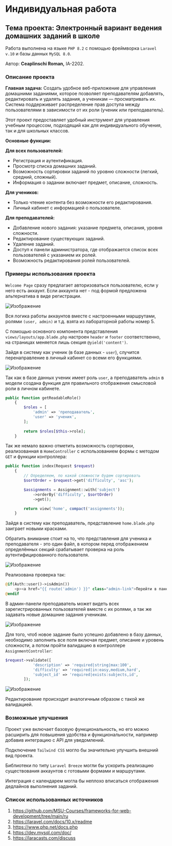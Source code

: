 # Индивидуальная работа

## Тема проекта: Электронный вариант ведения домашних заданий в школе

Работа выполнена на языке `PHP 8.2` с помощью фреймворка `Laravel v.10` и базы данных `MySQL 8.0`.

Автор: **Ceaplinschi Roman,** IA-2202.

### Описание проекта

**Главная задача:**
Создать удобное веб-приложение для управления домашними заданиями, которое позволяет преподавателям добавлять, редактировать и удалять задания, а ученикам — просматривать их. Система поддерживает распределение прав доступа между пользователями в зависимости от их роли (ученик или преподаватель).

Этот проект предоставляет удобный инструмент для управления учебным процессом, подходящий как для индивидуального обучения, так и для школьных классов.

**Основные функции:**

**Для всех пользователей:**

- Регистрация и аутентификация.
- Просмотр списка домашних заданий.
- Возможность сортировки заданий по уровню сложности (легкий, средний, сложный).
- Информация о задании включает предмет, описание, сложность.

**Для учеников:**

- Только чтение контента без возможности его редактирования.
- Личный кабинет с информацией о пользователе.

**Для преподавателей:**

- Добавление нового задания: указание предмета, описания, уровня сложности.
- Редактирование существующих заданий.
- Удаление заданий.
- Доступ к панели администратора, где отображается список всех пользователей с указанием их ролей.
- Возможность редактирования ролей пользователей.

### Примеры использования проекта

`Welcome Page` сразу предлагает авторизоваться пользователю, если у него есть аккаунт. Если аккаунта нет - под формой предложена альтернатива в виде регистрации.

![Изображение](Скриншоты/welcome_page.PNG)

Вся логика работы аккаунтов вместе с настроенными маршрутами, ролями `(user, admin)` и т.д. взята из лабораторной работы номер 5.

С помощью основного компонента представления `views/layouts/app.blade.php` настроен `header` и `footer` соответственно, на страницах меняется лишь секция `@yield('content')`.

Зайдя в систему как ученик (в базе данных - `user`), случится перенаправление в личный кабинет со всеми его функциями.

![Изображение](Скриншоты/user.PNG)

Так как в базе данных ученик имеет роль `user`, а преподаватель `admin` в модели создана функция для правильного отображения смысловой роли в личном кабинете.

```php
public function getReadableRole()
    {
        $roles = [
            'admin' => 'преподаватель',
            'user' => 'ученик',
        ];
        
        return $roles[$this->role];
    }
```

Так же немало важно отметить возможность сортировки, реализованная в `HomeController` с использованием формы с методом `GET` и функции контроллера:
```php
public function index(Request $request)
    {
        // Определяем, по какой сложности будем сортировать
        $sortOrder = $request->get('difficulty', 'asc');

        $assignments = Assignment::with('subject')
            ->orderBy('difficulty', $sortOrder)
            ->get();

        return view('home', compact('assignments'));
    }
```

Зайдя в систему как преподаватель, представление `home.blade.php` заиграет новыми красками.

Обратить внимание стоит на то, что представления для ученика и преподавателя - это один файл, в котором перед отображением определённых секций срабатывает проверка на роль аутентифицированного пользователя.

![Изображение](Скриншоты/admin.png)

Реализована проверка так:

```php
@if(Auth::user()->isAdmin())
    <p><a href="{{ route('admin') }}" class="admin-link">Перейти в панель преподавателя</a></p>
@endif
```

В админ-панели преподаватель может видеть всех зарегистрированных пользователей вместе с их ролями, а так же задавать новые домашние задания ученикам.

![Изображение](Скриншоты/admin_panel.png)

Для того, чтоб новое задание было успешно добавлено в базу данных, необходимо заполнить все поля включая предмет, описание и уровень сложности, а потом пройти валидацию в контроллере `AssignmentController`:

```php
$request->validate([
            'description' => 'required|string|max:100',
            'difficulty' => 'required|in:easy,medium,hard',
            'subject_id' => 'required|exists:subjects,id',
        ]);
```

![Изображение](Скриншоты/create.png)

Редактирование происходит аналогичным образом с такой же валидацией.

### Возможные улучшения

Проект уже включает базовую функциональность, но его можно расширить для повышения удобства и функциональности, например добавив интеграцию с API для уведомлений.

Подключение `Tailwind CSS` могло бы значительно улучшить внешний вид проекта.

Библиотеки по типу `Laravel Breeze` могли бы ускорить реализацию существования аккаунтов с готовыми формами и маршрутами.

Интеграция с календарем могла бы неплохо вписаться отображения дедлайнов выполнения заданий.

### Список использованных источников

1. https://github.com/MSU-Courses/frameworks-for-web-development/tree/main/ru
2. https://laravel.com/docs/10.x/readme
3. https://www.php.net/docs.php
4. https://dev.mysql.com/doc/
5. https://laracasts.com/discuss











